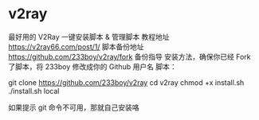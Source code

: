 
# v2ray
最好用的 V2Ray 一键安装脚本 &amp; 管理脚本
教程地址
https://v2ray66.com/post/1/
脚本备份地址
https://github.com/233boy/v2ray/fork
备份指导
安装方法，确保你已经 Fork 了脚本，将 233boy 修改成你的 Github 用户名
脚本：

git clone https://github.com/233boy/v2ray
cd v2ray
chmod +x install.sh
./install.sh local

如果提示 git 命令不可用，那就自己安装咯
